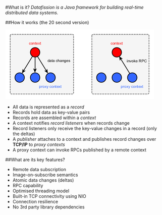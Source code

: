 #What is it?
*Datafission is a Java framework for building real-time distributed data systems.* 

##How it works (the 20 second version)

![](https://github.com/fimtra/datafission/blob/master/docs/images/datafission%20summary.png) 

  * All data is represented as a *record*
  * Records hold data as key-value pairs
  * Records are assembled within a *context*
  * A context notifies *record listeners* when records change
  * Record listeners only receive the key-value changes in a record (only the deltas)
  * A *publisher* attaches to a context and publishes record changes over **TCP/IP** to *proxy contexts*
  * A proxy context can invoke RPCs published by a remote context

##What are its key features?
  * Remote data subscription
  * Image-on-subscribe semantics
  * Atomic data changes (deltas)
  * RPC capability
  * Optimised threading model
  * Built-in TCP connectivity using NIO
  * Connection resilience
  * No 3rd party library dependencies

